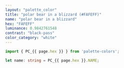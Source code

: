 ```yaml
---
layout: "palette_color"
title: "polar bear in a blizzard (#FAFEFF)"
name: "polar bear in a blizzard"
hex: "FAFEFF"
luminance: 0.9842761548
contrast: "black-pass"
color_category: "white"
---
```


```typescript
import { PC_{{ page.hex }} } from 'palette-colors';

let name: string = PC_{{ page.hex }}.NAME;
```
